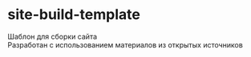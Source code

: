 # site-build-template
Шаблон для сборки сайта  
Разработан с использованием материалов из открытых источников
